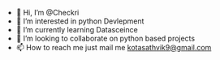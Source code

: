 - 👋 Hi, I’m @Checkri
- 👀 I’m interested in python Devlepment
- 🌱 I’m currently learning Datasceince
- 💞️ I’m looking to collaborate on python based projects
- 📫 How to reach me just mail me kotasathvik9@gmail.com

<!---
Checkri/Checkri is a ✨ special ✨ repository because its `README.md` (this file) appears on your GitHub profile.
You can click the Preview link to take a look at your changes.
--->
